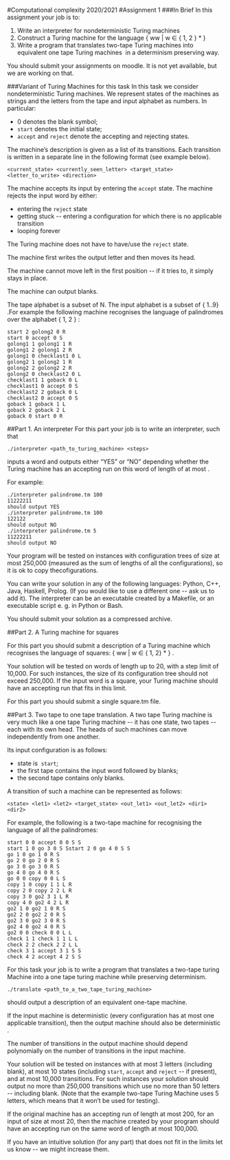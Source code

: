 #Computational complexity 2020/2021
#Assignment 1
###In Brief
In this assignment your job is to:
1. Write an interpreter for nondeterministic Turing machines
2. Construct a Turing machine for the language { ww | w ∈ { 1, 2 } * }
3. Write a program that translates two-tape Turing machines into equivalent one tape
Turing machines ​ in a determinism preserving way.

You should submit your assignments on moodle. It is not yet available, but we are working
on that.

###Variant of Turing Machines for this task
In this task we consider nondeterministic Turing machines. We represent states of the
machines as strings and the letters from the tape and input alphabet as numbers. In
particular:

- 0 denotes the blank symbol;
- `start` denotes the initial state;
- `accept`
and `reject` denote the accepting and rejecting states.

The machine’s description is given as a list of its transitions. Each transition is written in a
separate line in the following format (see example below).

`<current_state> <currently_seen_letter> <target_state> <letter_to_write> <direction>`

The machine accepts its input by entering the `accept` state.
The machine rejects the input word by either:
- entering the `reject` state
- getting stuck -- entering a configuration for which there is no applicable
transition
- looping forever

The Turing machine does not have to have/use the `reject`
state.

The machine first writes the output letter and then moves its head.

The machine cannot move left in the first position -- if it tries to, it simply stays in place.

The machine can output blanks.

The tape alphabet is a subset of N. The input alphabet is a subset of { 1..9} .For example the following machine recognises the language of palindromes over the
alphabet { 1, 2 } :
```start 1 golong1 0 R
start 2 golong2 0 R
start 0 accept 0 S
golong1 1 golong1 1 R
golong1 2 golong1 2 R
golong1 0 checklast1 0 L
golong2 1 golong2 1 R
golong2 2 golong2 2 R
golong2 0 checklast2 0 L
checklast1 1 goback 0 L
checklast1 0 accept 0 S
checklast2 2 goback 0 L
checklast2 0 accept 0 S
goback 1 goback 1 L
goback 2 goback 2 L
goback 0 start 0 R 
```

##Part 1. An interpreter
For this part your job is to write an interpreter, such that

```
./interpreter <path_to_turing_machine> <steps>
```

inputs a word and outputs either “YES” or “NO” depending whether the Turing machine has
an accepting run on this word of length of at most <steps>.

For example:
```
./interpreter palindrome.tm 100
11222211
should output YES
./interpreter palindrome.tm 100
122122
should output NO
./interpreter palindrome.tm 5
11222211
should output NO
```

Your program will be tested on instances with configuration trees of size at most 250,000
(measured as the sum of lengths of all the configurations), so it is ok to copy thecofigurations.

You can write your solution in any of the following languages: Python, C++, Java, Haskell,
Prolog. (If you would like to use a different one -- ask us to add it).
The interpreter can be an executable created by a Makefile, or an executable script e. g. in
Python or Bash.

You should submit your solution as a compressed archive.

##Part 2. A Turing machine for squares

For this part you should submit a description of a Turing machine which recognises the
language of squares: { ww | w ∈ { 1, 2} * } .

Your solution will be tested on words of length up to 20, with a step limit of 10,000. For such
instances, the size of its configuration tree should not exceed 250,000.
If the input word is a square, your Turing machine should have an accepting run that fits in
this limit.

For this part you should submit a single square.tm file.

##Part 3. Two tape to one tape translation.
A two tape Turing machine is very much like a one tape Turing machine -- it has one state,
two tapes -- each with its own head. The heads of such machines can move independently
from one another.

Its input configuration is as follows:

- state is ​ `start`;
- the first tape contains the input word followed by blanks;
- the second tape contains only blanks.

A transition of such a machine can be represented as follows:


`<state> <let1> <let2> <target_state> <out_let1> <out_let2> <dir1> <dir2>`

For example, the following is a two-tape machine for recognising the language of all the
palindromes:

```
start 0 0 accept 0 0 S S
start 1 0 go 3 0 S Sstart 2 0 go 4 0 S S
go 1 0 go 1 0 R S
go 2 0 go 2 0 R S
go 3 0 go 3 0 R S
go 4 0 go 4 0 R S
go 0 0 copy 0 0 L S
copy 1 0 copy 1 1 L R
copy 2 0 copy 2 2 L R
copy 3 0 go2 3 1 L R
copy 4 0 go2 4 2 L R
go2 1 0 go2 1 0 R S
go2 2 0 go2 2 0 R S
go2 3 0 go2 3 0 R S
go2 4 0 go2 4 0 R S
go2 0 0 check 0 0 L L
check 1 1 check 1 1 L L
check 2 2 check 2 2 L L
check 3 1 accept 3 1 S S
check 4 2 accept 4 2 S S
```

For this task your job is to write a program that translates a two-tape turing Machine into a
one tape turing machine while preserving determinism.

```
./translate <path_to_a_two_tape_turing_machine>
```

should output a description of an equivalent one-tape machine.

If the input machine is deterministic (every configuration has at most one applicable
transition), then the output machine should also be deterministic .

The number of transitions in the output machine should depend polynomially on the number
of transitions in the input machine.

Your solution will be tested on instances with at most 3 letters (including blank), at most 10
states (including `start`, `accept` and `reject` -- if present), and at most 10,000 transitions. For
such instances your solution should output no more than 250,000 transitions which use no
more than 50 letters -- including blank. (Note that the example two-tape Turing Machine
uses 5 letters, which means that it won’t be used for testing).

If the original machine has an accepting run of length at most 200, for an input of size at
most 20, then the machine created by your program should have an accepting run on the
same word of length at most 100,000.

If you have an intuitive solution (for any part) that does not fit in the limits let us know
-- we might increase them.